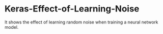 # Keras-Effect-of-Learning-Noise
It shows the effect of learning random noise when training a neural network model.
